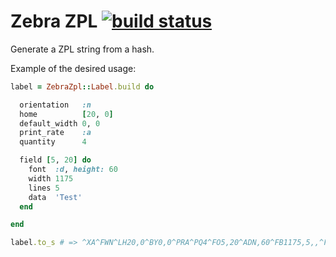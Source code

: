 Zebra ZPL [![build status][status-image]][ci]
=============================================

Generate a ZPL string from a hash.

Example of the desired usage:

```ruby
label = ZebraZpl::Label.build do

  orientation   :n
  home          [20, 0]
  default_width 0, 0
  print_rate    :a
  quantity      4

  field [5, 20] do
    font  :d, height: 60
    width 1175
    lines 5
    data  'Test'
  end

end

label.to_s # => ^XA^FWN^LH20,0^BY0,0^PRA^PQ4^FO5,20^ADN,60^FB1175,5,,^FDTest^FS^XZ
```

<!-- links -->
[ci]: http://travis-ci.org/BM5k/ZPL "build status"

<!-- images -->
[status-image]: https://secure.travis-ci.org/BM5k/ZPL.png?branch=master
